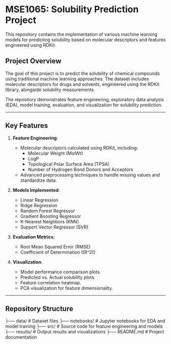 # MSE1065: Solubility Prediction Project

This repository contains the implementation of various machine learning models for predicting solubility based on molecular descriptors and features engineered using RDKit.

## **Project Overview**

The goal of this project is to predict the solubility of chemical compounds using traditional machine learning approaches. The dataset includes molecular descriptors for drugs and solvents, engineered using the RDKit library, alongside solubility measurements.

The repository demonstrates feature engineering, exploratory data analysis (EDA), model training, evaluation, and visualization for solubility prediction.

---

## **Key Features**
1. **Feature Engineering**:
   - Molecular descriptors calculated using RDKit, including:
     - Molecular Weight (MolWt)
     - LogP
     - Topological Polar Surface Area (TPSA)
     - Number of Hydrogen Bond Donors and Acceptors
   - Advanced preprocessing techniques to handle missing values and standardize data.

2. **Models Implemented**:
   - Linear Regression
   - Ridge Regression
   - Random Forest Regressor
   - Gradient Boosting Regressor
   - K-Nearest Neighbors (KNN)
   - Support Vector Regressor (SVR)

3. **Evaluation Metrics**:
   - Root Mean Squared Error (RMSE)
   - Coefficient of Determination (\(R^2\))

4. **Visualization**:
   - Model performance comparison plots.
   - Predicted vs. Actual solubility plots.
   - Feature correlation heatmap.
   - PCA visualization for feature dimensionality.

---

## **Repository Structure**

├── data/ # Dataset files ├── notebooks/ # Jupyter notebooks for EDA and model training ├── src/ # Source code for feature engineering and models ├── results/ # Output results and visualizations ├── README.md # Project documentation
